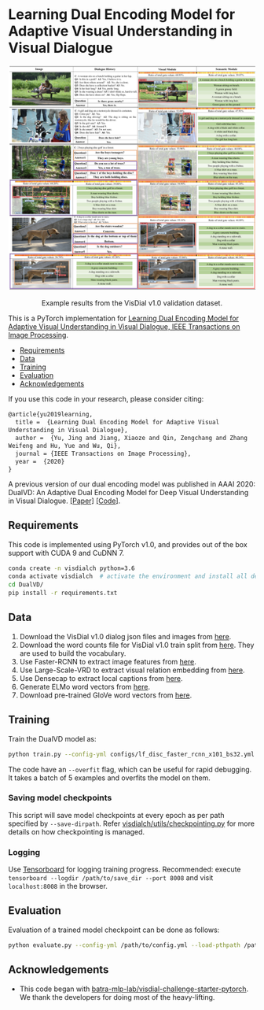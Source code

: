 Learning Dual Encoding Model for Adaptive Visual Understanding in Visual Dialogue
====================================


![alt text](image/visual_result.png)
<p align="center">Example results from the VisDial v1.0 validation dataset.</p>



This is a PyTorch implementation for [Learning Dual Encoding Model for Adaptive Visual Understanding in Visual Dialogue, IEEE Transactions on Image Processing](https://github.com/JXZe/Learning_DualVD).


  * [Requirements](#Requirements)
  * [Data](#Data)
  * [Training](#training)
  * [Evaluation](#evaluation)
  * [Acknowledgements](#acknowledgements)

If you use this code in your research, please consider citing:

```text
@article{yu2019learning,
  title =  {Learning Dual Encoding Model for Adaptive Visual Understanding in Visual Dialogue},
  author =  {Yu, Jing and Jiang, Xiaoze and Qin, Zengchang and Zhang Weifeng and Hu, Yue and Wu, Qi},
  journal = {IEEE Transactions on Image Processing},
  year =  {2020}
}
```

A previous version of our dual encoding model was published in AAAI 2020: DualVD: An Adaptive Dual Encoding Model for Deep Visual Understanding in Visual Dialogue. [[Paper]](https://arxiv.org/abs/1911.07251) [[Code]](https://github.com/JXZe/DualVD).


Requirements
----------------------
This code is implemented using PyTorch v1.0, and provides out of the box support with CUDA 9 and CuDNN 7. 

```sh
conda create -n visdialch python=3.6
conda activate visdialch  # activate the environment and install all dependencies
cd DualVD/
pip install -r requirements.txt
```




Data
----------------------

1. Download the VisDial v1.0 dialog json files and images from [here][1].
2. Download the word counts file for VisDial v1.0 train split from [here][2]. 
They are used to build the vocabulary.
3. Use Faster-RCNN to extract image features from [here][3].
4. Use Large-Scale-VRD to extract visual relation embedding from [here][4].
5. Use Densecap to extract local captions from [here][5].
6. Generate ELMo word vectors from [here][6].
7. Download pre-trained GloVe word vectors from [here][7].


Training
--------


Train the DualVD model as:

```sh
python train.py --config-yml configs/lf_disc_faster_rcnn_x101_bs32.yml --gpu-ids 0 1 # provide more ids for multi-GPU execution other args...
```

The code have an `--overfit` flag, which can be useful for rapid debugging. It takes a batch of 5 examples and overfits the model on them.

### Saving model checkpoints

This script will save model checkpoints at every epoch as per path specified by `--save-dirpath`. Refer [visdialch/utils/checkpointing.py][8] for more details on how checkpointing is managed.

### Logging

Use [Tensorboard][9] for logging training progress. Recommended: execute `tensorboard --logdir /path/to/save_dir --port 8008` and visit `localhost:8008` in the browser.


Evaluation
----------

Evaluation of a trained model checkpoint can be done as follows:

```sh
python evaluate.py --config-yml /path/to/config.yml --load-pthpath /path/to/checkpoint.pth --split val --gpu-ids 0
```







Acknowledgements
----------------

* This code began with [batra-mlp-lab/visdial-challenge-starter-pytorch][10]. We thank the developers for doing most of the heavy-lifting.


[1]: https://visualdialog.org/data
[2]: https://s3.amazonaws.com/visual-dialog/data/v1.0/2019/visdial_1.0_word_counts_train.json
[3]: https://github.com/peteanderson80/bottom-up-attention
[4]: https://github.com/jz462/Large-Scale-VRD.pytorch
[5]: https://github.com/jcjohnson/densecap
[6]: https://allennlp.org/elmo
[7]: https://github.com/stanfordnlp/GloVe
[8]: https://github.com/JXZe/DualVD/blob/master/visdialch/utils/checkpointing.py
[9]: https://www.github.com/lanpa/tensorboardX
[10]: https://github.com/batra-mlp-lab/visdial-challenge-starter-pytorch

